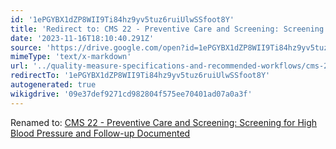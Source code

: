 ```yaml
---
id: '1ePGYBX1dZP8WII9Ti84hz9yv5tuz6ruiUlwSSfoot8Y'
title: 'Redirect to: CMS 22 - Preventive Care and Screening: Screening for High Blood Pressure and Follow-up Documented'
date: '2023-11-16T18:10:40.291Z'
source: 'https://drive.google.com/open?id=1ePGYBX1dZP8WII9Ti84hz9yv5tuz6ruiUlwSSfoot8Y'
mimeType: 'text/x-markdown'
url: '../quality-measure-specifications-and-recommended-workflows/cms-22-preventive-care-and-screening-screening-for-high-blood-pressure-and-follow-up-documented.md'
redirectTo: '1ePGYBX1dZP8WII9Ti84hz9yv5tuz6ruiUlwSSfoot8Y'
autogenerated: true
wikigdrive: '09e37def9271cd982804f575ee70401ad07a0a3f'
---
```

Renamed to: [CMS 22 - Preventive Care and Screening: Screening for High Blood Pressure and Follow-up Documented](../quality-measure-specifications-and-recommended-workflows/cms-22-preventive-care-and-screening-screening-for-high-blood-pressure-and-follow-up-documented.md)
